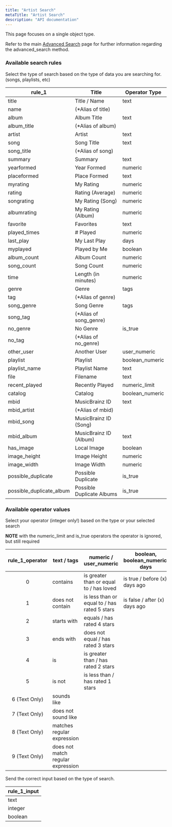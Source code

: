 ```yaml
---
title: "Artist Search"
metaTitle: "Artist Search"
description: "API documentation"
---
```


This page focuses on a single object type.

Refer to the main [Advanced Search](https://ampache.org/api/api-advanced-search) page for further information regarding the advanced_search method.

### Available search rules

Select the type of search based on the type of data you are searching for. (songs, playlists, etc)

| rule_1                   | Title                     | Operator Type     |
|--------------------------|---------------------------|-------------------|
| title                    | Title / Name              | text              |
| name                     | (*Alias of title)         |                   |
| album                    | Album Title               | text              |
| album_title              | (*Alias of album)         |                   |
| artist                   | Artist                    | text              |
| song                     | Song Title                | text              |
| song_title               | (*Alias of song)          |                   |
| summary                  | Summary                   | text              |
| yearformed               | Year Formed               | numeric           |
| placeformed              | Place Formed              | text              |
| myrating                 | My Rating                 | numeric           |
| rating                   | Rating (Average)          | numeric           |
| songrating               | My Rating (Song)          | numeric           |
| albumrating              | My Rating (Album)         | numeric           |
| favorite                 | Favorites                 | text              |
| played_times             | # Played                  | numeric           |
| last_play                | My Last Play              | days              |
| myplayed                 | Played by Me              | boolean           |
| album_count              | Album Count               | numeric           |
| song_count               | Song Count                | numeric           |
| time                     | Length (in minutes)       | numeric           |
| genre                    | Genre                     | tags              |
| tag                      | (*Alias of genre)         |                   |
| song_genre               | Song Genre                | tags              |
| song_tag                 | (*Alias of song_genre)    |                   |
| no_genre                 | No Genre                  | is_true           |
| no_tag                   | (*Alias of no_genre)      |                   |
| other_user               | Another User              | user_numeric      |
| playlist                 | Playlist                  | boolean_numeric   |
| playlist_name            | Playlist Name             | text              |
| file                     | Filename                  | text              |
| recent_played            | Recently Played           | numeric_limit     |
| catalog                  | Catalog                   | boolean_numeric   |
| mbid                     | MusicBrainz ID            | text              |
| mbid_artist              | (*Alias of mbid)          |                   |
| mbid_song                | MusicBrainz ID (Song)     |                   |
| mbid_album               | MusicBrainz ID (Album)    | text              |
| has_image                | Local Image               | boolean           |
| image_height             | Image Height              | numeric           |
| image_width              | Image Width               | numeric           |
| possible_duplicate       | Possible Duplicate        | is_true           |
| possible_duplicate_album | Possible Duplicate Albums | is_true           |

### Available operator values

Select your operator (integer only!) based on the type or your selected search

**NOTE** with the numeric_limit and is_true operators the operator is ignored, but still required

| rule_1_operator | text / tags                       | numeric / user_numeric                       | boolean, boolean_numeric, days     |
|:---------------:|-----------------------------------|----------------------------------------------|------------------------------------|
|        0        | contains                          | is greater than or equal to / has loved      | is true / before (x) days ago      |
|        1        | does not contain                  | is less than or equal to / has rated 5 stars | is false / after (x) days ago      |
|        2        | starts with                       | equals / has rated 4 stars                   |                                    |
|        3        | ends with                         | does not equal / has rated 3 stars           |                                    |
|        4        | is                                | is greater than / has rated 2 stars          |                                    |
|        5        | is not                            | is less than / has rated 1 stars             |                                    |
|  6 (Text Only)  | sounds like                       |                                              |                                    |
|  7 (Text Only)  | does not sound like               |                                              |                                    |
|  8 (Text Only)  | matches regular expression        |                                              |                                    |
|  9 (Text Only)  | does not match regular expression |                                              |                                    |

Send the correct input based on the type of search.

| rule_1_input |
|--------------|
| text         |
| integer      |
| boolean      |
